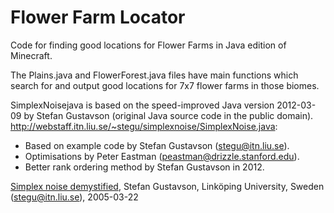 # Flower Farm Locator

Code for finding good locations for Flower Farms in Java edition of Minecraft.

The Plains.java and FlowerForest.java files have main functions which search for and output good locations for 7x7 flower farms in those biomes.

SimplexNoisejava is based on the speed-improved Java version 2012-03-09
by Stefan Gustavson (original Java source code in the public domain).
http://webstaff.itn.liu.se/~stegu/simplexnoise/SimplexNoise.java:
- Based on example code by Stefan Gustavson (stegu@itn.liu.se).
- Optimisations by Peter Eastman (peastman@drizzle.stanford.edu).
- Better rank ordering method by Stefan Gustavson in 2012.

[Simplex noise demystified](http://staffwww.itn.liu.se/~stegu/simplexnoise/simplexnoise.pdf),
Stefan Gustavson, Linköping University, Sweden (stegu@itn.liu.se), 2005-03-22

